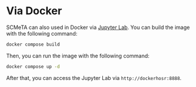 # Via Docker

SCMeTA can also used in Docker via [Jupyter Lab][Jupyter]. You can build the image with the following command:

```bash
docker compose build
```

Then, you can run the image with the following command:

```bash
docker compose up -d
```

After that, you can access the Jupyter Lab via `http://dockerhosr:8888`.


[Jupyter]: https://jupyter.org/